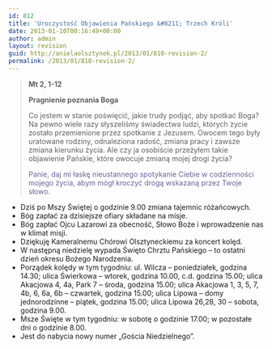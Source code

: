 ```yaml
---
id: 812
title: 'Uroczystość Objawienia Pańskiego &#8211; Trzech Króli'
date: 2013-01-10T00:16:49+00:00
author: admin
layout: revision
guid: http://anielaolsztynek.pl/2013/01/810-revision-2/
permalink: /2013/01/810-revision-2/
---
```

> **Mt 2, 1-12**
> 
> **Pragnienie poznania Boga**
> 
> Co jestem w stanie poświęcić, jakie trudy podjąć, aby spotkać Boga? Na pewno wiele razy słyszeliśmy świadectwa ludzi, których życie zostało przemienione przez spotkanie z Jezusem. Owocem tego były uratowane rodziny, odnaleziona radość, zmiana pracy i zawsze zmiana kierunku życia. Ale czy ja osobiście przeżyłem takie objawienie Pańskie, które owocuje zmianą mojej drogi życia?
> 
> <span style="color: #666699;">Panie, daj mi łaskę nieustannego spotykanie Ciebie w codzienności mojego życia, abym mógł kroczyć drogą wskazaną przez Twoje słowo.</span>

  * Dziś po Mszy Świętej o godzinie 9.00 zmiana tajemnic różańcowych.
  * Bóg zapłać za dzisiejsze ofiary składane na misje.
  * Bóg zapłać Ojcu Lazarowi za obecność, Słowo Boże i wprowadzenie nas w klimat misji.
  * Dziękuję Kameralnemu Chórowi Olsztyneckiemu za koncert kolęd.
  * W następną niedzielę wypada Święto Chrztu Pańskiego &#8211; to ostatni dzień okresu Bożego Narodzenia.
  * Porządek kolędy w tym tygodniu: ul. Wilcza &#8211; poniedziałek, godzina 14.30; ulica Świerkowa &#8211; wtorek, godzina 10.00, c.d. godzina 15.00; ulica Akacjowa 4, 4a, Park 7 &#8211; środa, godzina 15.00; ulica Akacjowa 1, 3, 5, 7, 4b, 6, 6a, 6b &#8211; czwartek, godzina 15.00; ulica Lipowa &#8211; domy jednorodzinne &#8211; piątek, godzina 15.00; ulica Lipowa 26,28, 30 &#8211; sobota, godzina 9.00.
  * Msze Święte w tym tygodniu: w sobotę o godzinie 17.00; w pozostałe dni o godzinie 8.00.
  * Jest do nabycia nowy numer &#8222;Gościa Niedzielnego&#8221;.